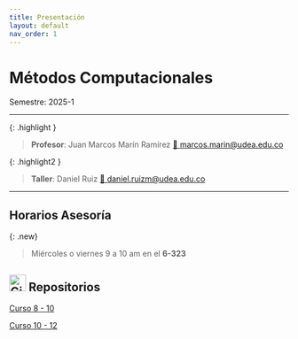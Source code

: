 ```yaml
---
title: Presentación
layout: default
nav_order: 1
---
```


# Métodos Computacionales

Semestre: 2025-1

---

{: .highlight }
> **Profesor**: Juan Marcos Marín Ramírez [📧 marcos.marin@udea.edu.co](mailto:marcos.marin@udea.edu.co)


{: .highlight2 }
> **Taller**: Daniel Ruiz [📧 daniel.ruizm@udea.edu.co](mailto:daniel.ruizm@udea.edu.co)

---

## Horarios Asesoría

{: .new}
> Miércoles o viernes 9 a 10 am en el **6-323**

## <img src="https://github.com/fluidicon.png" alt="GitHub Icon" width="30"/> Repositorios

[Curso 8 - 10](https://github.com/jmmarinr/MetodosComputacionales810)

[Curso 10 - 12](https://github.com/jmmarinr/MetodosComputacionales1012)



